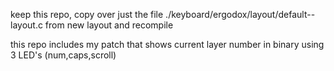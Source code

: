 keep this repo, copy over just the file ./keyboard/ergodox/layout/default--layout.c from new layout and recompile

this repo includes my patch that shows current layer number in binary using 3 LED's (num,caps,scroll)
